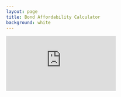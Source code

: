```yaml
---
layout: page
title: Bond Affordability Calculator
background: white
---
```


<div>
    <iframe class="bond-calc" frameborder="0"
        src="https://www.ooba.co.za/calculators/affordability-calculator?iframe=true&iftype=nobrand"
        title="Affordability Calculator"></iframe>
</div>
